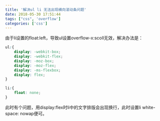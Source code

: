 ```yaml
---
title: '解决ul li 无法出现横向滚动条问题'
date: 2018-05-30 17:51:44
tags: ["css", 'overflow']
categories: ['css']
---
```

由于li设置的float:left，导致ul设置overflow-x:scoll无效，解决办法是：
``` css
ul:{
    display: -webkit-box;
    display: -webkit-flex;
    display: -moz-box;
    display: -moz-flex;
    display: -ms-flexbox;
    display: flex;
}

li:{
    float: none;
}
```
此时有个问题，用display:flex时li中的文字排版会出现换行，此时设置li white-space: nowap便可。